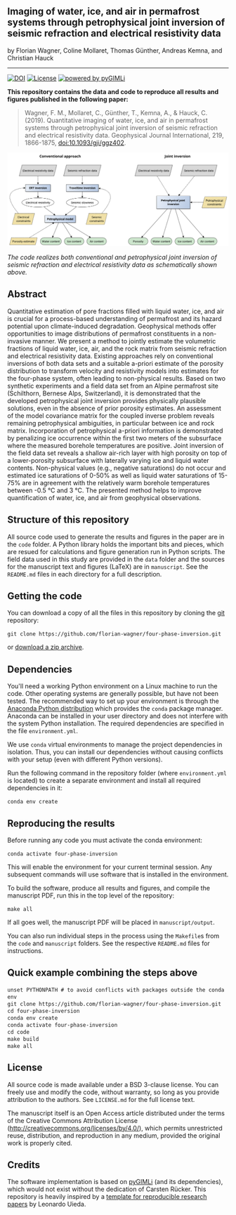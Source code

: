 ## Imaging of water, ice, and air in permafrost systems through petrophysical joint inversion of seismic refraction and electrical resistivity data

by Florian Wagner, Coline Mollaret, Thomas Günther, Andreas Kemna, and Christian Hauck

---

[![DOI](https://img.shields.io/badge/DOI-10.1093/gji/ggz402-orange)](https://doi.org/10.1093/gji/ggz402)
[![License](https://img.shields.io/badge/license-BSD-green)](LICENSE.md)
[![powered by pyGIMLi](https://img.shields.io/badge/powered%20by-pyGIMLi-informational?style=flat&logo=python&logoColor=white)](https://www.pygimli.org)

**This repository contains the data and code to reproduce all results and figures published in the following paper:**

> Wagner, F. M., Mollaret, C., Günther, T., Kemna, A., & Hauck, C. (2019). Quantitative imaging of water, ice, and air in permafrost systems through petrophysical joint inversion of seismic refraction and electrical resistivity data. Geophysical Journal International,  219, 1866-1875, [doi:10.1093/gji/ggz402](https://doi.org/10.1093/gji/ggz402).

![Workflow](schematic.svg)

*The code realizes both conventional and petrophysical joint inversion of seismic refraction and electrical resistivity data as schematically shown above.*

## Abstract

Quantitative estimation of pore fractions filled with liquid water, ice, and air
is crucial for a process-based understanding of permafrost and its hazard
potential upon climate-induced degradation. Geophysical methods offer
opportunities to image distributions of permafrost constituents in a
non-invasive manner. We present a method to jointly estimate the volumetric
fractions of liquid water, ice, air, and the rock matrix from seismic refraction
and electrical resistivity data. Existing approaches rely on conventional
inversions of both data sets and a suitable a-priori estimate of the porosity
distribution to transform velocity and resistivity models into estimates for the
four-phase system, often leading to non-physical results. Based on two synthetic
experiments and a field data set from an Alpine permafrost site (Schilthorn,
Bernese Alps, Switzerland), it is demonstrated that the developed petrophysical
joint inversion provides physically plausible solutions, even in the absence of
prior porosity estimates. An assessment of the model covariance matrix for the
coupled inverse problem reveals remaining petrophysical ambiguities, in
particular between ice and rock matrix. Incorporation of petrophysical a-priori
information is demonstrated by penalizing ice occurrence within the first two
meters of the subsurface where the measured borehole temperatures are positive.
Joint inversion of the field data set reveals a shallow air-rich layer with high
porosity on top of a lower-porosity subsurface with laterally varying ice and
liquid water contents. Non-physical values (e.g., negative saturations) do not
occur and estimated ice saturations of 0-50% as well as liquid water saturations
of 15-75% are in agreement with the relatively warm borehole temperatures
between -0.5 °C and 3 °C. The presented method helps to improve quantification
of water, ice, and air from geophysical observations.


## Structure of this repository

All source code used to generate the results and figures in the paper are in the
`code` folder. A Python library holds the important bits and pieces, which are
resued for calculations and figure generation run in Python scripts. The field
data used in this study are provided in the `data` folder and the sources for
the manuscript text and figures  (LaTeX) are in `manuscript`. See the
`README.md` files in each directory for a full description.

## Getting the code

You can download a copy of all the files in this repository by cloning the
[git](https://git-scm.com/) repository:

    git clone https://github.com/florian-wagner/four-phase-inversion.git

or [download a zip archive](https://github.com/florian-wagner/four-phase-inversion/archive/master.zip).

## Dependencies

You'll need a working Python environment on a Linux machine to run the code.
Other operating systems are generally possible, but have not been tested. The
recommended way to set up your environment is through the [Anaconda Python
distribution](https://www.anaconda.com/download/) which provides the `conda`
package manager. Anaconda can be installed in your user directory and does not
interfere with the system Python installation. The required dependencies are
specified in the file `environment.yml`.

We use `conda` virtual environments to manage the project dependencies in
isolation. Thus, you can install our dependencies without causing conflicts with
your setup (even with different Python versions).

Run the following command in the repository folder (where `environment.yml` is
located) to create a separate environment and install all required dependencies
in it:

    conda env create


## Reproducing the results

Before running any code you must activate the conda environment:

    conda activate four-phase-inversion

This will enable the environment for your current terminal session.
Any subsequent commands will use software that is installed in the environment.

To build the software, produce all results and figures, and compile
the manuscript PDF, run this in the top level of the repository:

    make all

If all goes well, the manuscript PDF will be placed in `manuscript/output`.

You can also run individual steps in the process using the `Makefile`s from the
`code` and `manuscript` folders. See the respective `README.md` files for
instructions.

## Quick example combining the steps above

    unset PYTHONPATH # to avoid conflicts with packages outside the conda env
    git clone https://github.com/florian-wagner/four-phase-inversion.git
    cd four-phase-inversion
    conda env create
    conda activate four-phase-inversion
    cd code
    make build
    make all

## License

All source code is made available under a BSD 3-clause license. You can freely
use and modify the code, without warranty, so long as you provide attribution
to the authors. See `LICENSE.md` for the full license text.

The manuscript itself is an Open Access article distributed under the terms of
the Creative Commons Attribution License
(http://creativecommons.org/licenses/by/4.0/), which permits unrestricted reuse,
distribution, and reproduction in any medium, provided the original work is
properly cited.

## Credits

The software implementation is based on [pyGIMLi](https://www.pygimli.org) (and
its dependencies), which would not exist without the dedication of Carsten
Rücker. This repository is heavily inspired by a [template for
reproducible research papers](https://www.leouieda.com/blog/paper-template.html)
by Leonardo Uieda.
